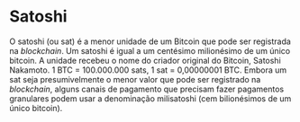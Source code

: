 # Satoshi

O satoshi (ou sat) é a menor unidade de um Bitcoin que pode ser registrada na _blockchain_. Um satoshi é igual a um centésimo milionésimo de um único bitcoin. A unidade recebeu o nome do criador original do Bitcoin, Satoshi Nakamoto. 1 BTC = 100.000.000 sats, 1 sat = 0,00000001 BTC. Embora um sat seja presumivelmente o menor valor que pode ser registrado na _blockchain_, alguns canais de pagamento que precisam fazer pagamentos granulares podem usar a denominação milisatoshi (cem bilionésimos de um único bitcoin).